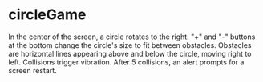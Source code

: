 # circleGame
In the center of the screen, a circle rotates to the right. "+" and "-" buttons at the bottom change the circle's size to fit between obstacles. Obstacles are horizontal lines appearing above and below the circle, moving right to left. Collisions trigger vibration. After 5 collisions, an alert prompts for a screen restart.
